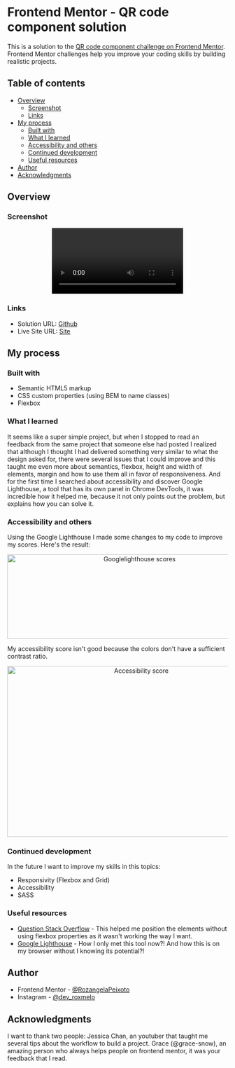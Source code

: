 # Frontend Mentor - QR code component solution

This is a solution to the [QR code component challenge on Frontend Mentor](https://www.frontendmentor.io/challenges/qr-code-component-iux_sIO_H). Frontend Mentor challenges help you improve your coding skills by building realistic projects. 

## Table of contents

- [Overview](#overview)
  - [Screenshot](#screenshot)
  - [Links](#links)
- [My process](#my-process)
  - [Built with](#built-with)
  - [What I learned](#what-i-learned)
  - [Accessibility and others](#Accessibility-and-others)
  - [Continued development](#continued-development)
  - [Useful resources](#useful-resources)
- [Author](#author)
- [Acknowledgments](#acknowledgments)

## Overview

### Screenshot
<div align="center">
  <video src="https://github.com/RozangelaPeixoto/qrcode_component/assets/140510936/0588d6c6-04c4-4b93-b795-a99e929a2876">
</div>

### Links

- Solution URL: [Github](https://github.com/RozangelaPeixoto/qrcode_component/)
- Live Site URL: [Site](https://qrcode-component-gamma.vercel.app/)

## My process

### Built with

- Semantic HTML5 markup
- CSS custom properties (using BEM to name classes)
- Flexbox

### What I learned

It seems like a super simple project, but when I stopped to read an feedback from the same project that someone else had posted I realized that although I thought I had delivered something very similar to what the design asked for, there were several issues that I could improve and this taught me even more about semantics, flexbox, height and width of elements, margin and how to use them all in favor of responsiveness. And for the first time I searched about accessibility and discover Google Lighthouse, a tool that has its own panel in Chrome DevTools, it was incredible how it helped me, because it not only points out the problem, but explains how you can solve it.

### Accessibility and others

Using the Google Lighthouse I made some changes to my code to improve my scores. Here's the result:
<p align="center">
  <img width="589" height="193" alt="Googlelighthouse scores" src="https://github.com/RozangelaPeixoto/qrcode_component/assets/140510936/27ead33c-1523-4cdf-918c-3d0d8c90ae3d">
</p>

My accessibility score isn't good because the colors don't have a sufficient contrast ratio.
<p align="center">
  <img width="597" height="390" alt="Accessibility score" src="https://github.com/RozangelaPeixoto/qrcode_component/assets/140510936/c9a5555c-272f-4da8-af6c-c81b3c963905">
</p>

### Continued development

In the future I want to improve my skills in this topics: 
- Responsivity (Flexbox and Grid)
- Accessibility 
- SASS

### Useful resources

- [Question Stack Overflow](https://stackoverflow.com/questions/31000885/align-an-element-to-bottom-with-flexbox) - This helped me position the elements without using flexbox properties as it wasn't working the way I want.
- [Google Lighthouse](https://developer.chrome.com/docs/lighthouse) - How I only met this tool now?! And how this is on my browser without I knowing its potential?!

## Author

- Frontend Mentor - [@RozangelaPeixoto](https://www.frontendmentor.io/profile/RozangelaPeixoto)
- Instagram - [@dev_roxmelo](https://www.instagram.com/dev_roxmelo/)

## Acknowledgments

I want to thank two people:
Jessica Chan, an youtuber that taught me several tips about the workflow to build a project.
Grace (@grace-snow), an amazing person who always helps people on frontend mentor, it was your feedback that I read.
